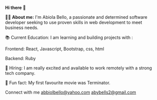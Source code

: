 **Hi there** 👋

👩‍💻 **About me:**
 I'm Abiola Bello, a passionate and determined software developer seeking to use proven skills in web development to meet business needs.

📚 Current Education: I am learning and building projects with :

Frontend: React, Javascript, Bootstrap, css, html

Backend: Ruby

💼 Hiring: I am really excited and available to work remotely with a strong tech company.

🎈 Fun fact: My first favourite movie was Terminator.

Connect with me
abbiolbello@yahoo.com
abybells2@gmail.com
